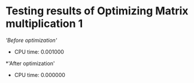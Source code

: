 # Testing results of Optimizing Matrix multiplication 1

*'Before optimization'*
- CPU time: 0.001000

*'After optimization'
- CPU time: 0.000000